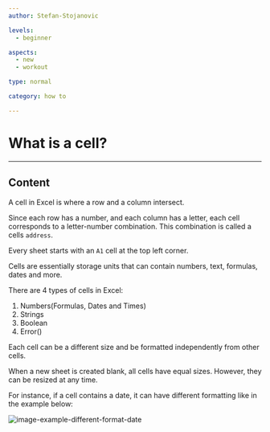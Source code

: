 ```yaml
---
author: Stefan-Stojanovic

levels:
  - beginner

aspects:
  - new
  - workout

type: normal

category: how to

---
```


# What is a cell?

---
## Content

A cell in Excel is where a row and a column intersect.

Since each row has a number, and each column has a letter, each cell corresponds to a letter-number combination. This combination is called a cells `address`.

Every sheet starts with an `A1` cell at the top left corner.

Cells are essentially storage units that can contain numbers, text, formulas, dates and more.

There are 4 types of cells in Excel:
1. Numbers(Formulas, Dates and Times)
2. Strings
3. Boolean
4. Error()

Each cell can be a different size and be formatted independently from other cells.

When a new sheet is created blank, all cells have equal sizes. However, they can be resized at any time.

For instance, if a cell contains a date, it can have different formatting like in the example below:

![image-example-different-format-date](https://img.enkipro.com/470d899c1b5f0fc853ef095ced5fce5f.png)